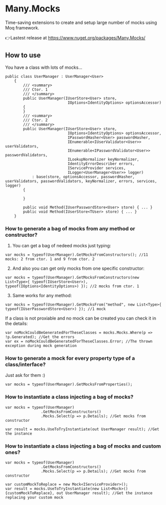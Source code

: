 # Many.Mocks
Time-saving extensions to create and setup large number of mocks using Moq framework.

👉Lastest release at https://www.nuget.org/packages/Many.Mocks/

## **How to use**

You have a class with lots of mocks...
```
public class UserManager : UserManager<User>
    {
        /// <summary>
        /// Ctor. 1
        /// </summary>
        public UserManager(IUserStore<User> store, 
                            IOptions<IdentityOptions> optionsAccessor)
        {
        }
        /// <summary>
        /// Ctor. 2
        /// </summary>
        public UserManager(IUserStore<User> store, 
                            IOptions<IdentityOptions> optionsAccessor,
                            IPasswordHasher<User> passwordHasher, 
                            IEnumerable<IUserValidator<User>> userValidators, 
                            IEnumerable<IPasswordValidator<User>> passwordValidators, 
                            ILookupNormalizer keyNormalizer, 
                            IdentityErrorDescriber errors, 
                            IServiceProvider services,
                            ILogger<UserManager<User>> logger)
            : base(store, optionsAccessor, passwordHasher, userValidators, passwordValidators, keyNormalizer, errors, services, logger)
        {
            
        }

        public void Method(IUserPasswordStore<User> store) { ... }
        public void Method(IUserStore<TUser> store) { ... }
    }
```
  
### **How to generate a bag of mocks from any method or constructor?**
1. You can get a bag of nedeed mocks just typing:
```
var mocks = typeof(UserManager).GetMocksFromConstructors(); //11 mocks: 2 from ctor. 1 and 9 from ctor. 2
```

2. And also you can get only mocks from one specific constructor:
```
var mocks = typeof(UserManager).GetMocksFromConstructors(new List<Type>{ typeof(IUserStore<User>), typeof(IOptions<IdentityOptions>) }); //2 mocks from ctor. 1
```

3. Same works for any method:
```
var mocks = typeof(UserManager).GetMocksFrom("method", new List<Type>{ typeof(IUserPasswordStore<User>) }); //1 mock
```

If a class is not proxiable and no mock can be created you can check it in the details:
```
var noMockCouldBeGeneratedForTheseClasses = mocks.Mocks.Where(p => !p.Generated); //Get the errors
var ex = noMockCouldBeGeneratedForTheseClasses.Error; //The thrown exception during mock generation
```

### **How to generate a mock for every property type of a class/interface?**
Just ask for them :)
```
var mocks = typeof(UserManager).GetMocksFromProperties();
```

### **How to instantiate a class injecting a bag of mocks?**
```
var mocks = typeof(UserManager)
                .GetMocksFromConstructors()
                .Mocks.Select(p => p.Details); //Get mocks from constructor

var result = mocks.UseToTryInstantiate(out UserManager result); //Get the instance
```

### **How to instantiate a class injecting a bag of mocks and custom ones?**
```
var mocks = typeof(UserManager)
                .GetMocksFromConstructors()
                .Mocks.Select(p => p.Details); //Get mocks from constructor

var customMockToReplace = new Mock<IServiceProvider>();
var result = mocks.UseToTryInstantiate(new List<Mock>() {customMockToReplace}, out UserManager result); //Get the instance replacing your custom mock
```

